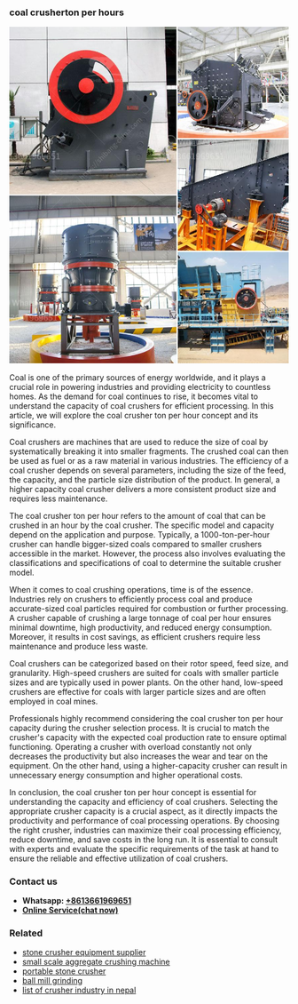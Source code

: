 <h3>coal crusherton per hours</h3><img src='1708332602.jpg' alt=''><p>Coal is one of the primary sources of energy worldwide, and it plays a crucial role in powering industries and providing electricity to countless homes. As the demand for coal continues to rise, it becomes vital to understand the capacity of coal crushers for efficient processing. In this article, we will explore the coal crusher ton per hour concept and its significance.</p><p>Coal crushers are machines that are used to reduce the size of coal by systematically breaking it into smaller fragments. The crushed coal can then be used as fuel or as a raw material in various industries. The efficiency of a coal crusher depends on several parameters, including the size of the feed, the capacity, and the particle size distribution of the product. In general, a higher capacity coal crusher delivers a more consistent product size and requires less maintenance.</p><p>The coal crusher ton per hour refers to the amount of coal that can be crushed in an hour by the coal crusher. The specific model and capacity depend on the application and purpose. Typically, a 1000-ton-per-hour crusher can handle bigger-sized coals compared to smaller crushers accessible in the market. However, the process also involves evaluating the classifications and specifications of coal to determine the suitable crusher model.</p><p>When it comes to coal crushing operations, time is of the essence. Industries rely on crushers to efficiently process coal and produce accurate-sized coal particles required for combustion or further processing. A crusher capable of crushing a large tonnage of coal per hour ensures minimal downtime, high productivity, and reduced energy consumption. Moreover, it results in cost savings, as efficient crushers require less maintenance and produce less waste.</p><p>Coal crushers can be categorized based on their rotor speed, feed size, and granularity. High-speed crushers are suited for coals with smaller particle sizes and are typically used in power plants. On the other hand, low-speed crushers are effective for coals with larger particle sizes and are often employed in coal mines.</p><p>Professionals highly recommend considering the coal crusher ton per hour capacity during the crusher selection process. It is crucial to match the crusher's capacity with the expected coal production rate to ensure optimal functioning. Operating a crusher with overload constantly not only decreases the productivity but also increases the wear and tear on the equipment. On the other hand, using a higher-capacity crusher can result in unnecessary energy consumption and higher operational costs.</p><p>In conclusion, the coal crusher ton per hour concept is essential for understanding the capacity and efficiency of coal crushers. Selecting the appropriate crusher capacity is a crucial aspect, as it directly impacts the productivity and performance of coal processing operations. By choosing the right crusher, industries can maximize their coal processing efficiency, reduce downtime, and save costs in the long run. It is essential to consult with experts and evaluate the specific requirements of the task at hand to ensure the reliable and effective utilization of coal crushers.</p><h3>Contact us</h3><ul><li><strong>Whatsapp:&nbsp;<a href="https://wa.me/8613661969651">+8613661969651</a></strong></li><li><a href="https://swt.shibang-china.com/?git&amp;zhl&amp;coal crusherton per hours"><strong>Online Service(chat now)</strong></a></li></ul><h3>Related</h3><ul><li><a href='stone crusher equipment supplier.md'>stone crusher equipment supplier</a></li><li><a href='small scale aggregate crushing machine.md'>small scale aggregate crushing machine</a></li><li><a href='portable stone crusher.md'>portable stone crusher</a></li><li><a href='ball mill grinding.md'>ball mill grinding</a></li><li><a href='list of crusher industry in nepal.md'>list of crusher industry in nepal</a></li></ul>
